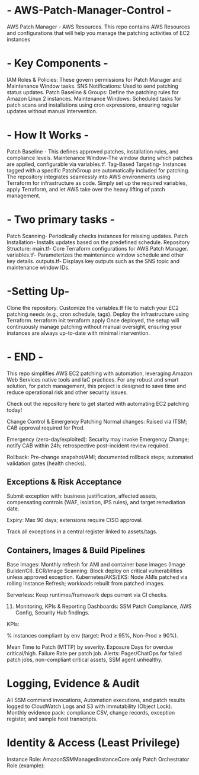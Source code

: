# - AWS-Patch-Manager-Control -
AWS Patch Manager - AWS Resources. This repo contains AWS Resources and configurations that will help you manage the patching activities of EC2 instances


# - Key Components - 
IAM Roles & Policies: These govern permissions for Patch Manager and Maintenance Window tasks.
SNS Notifications: Used to send patching status updates.
Patch Baseline & Groups: Define the patching rules for Amazon Linux 2 instances.
Maintenance Windows: Scheduled tasks for patch scans and installations using cron expressions, ensuring regular updates without manual intervention.

# - How It Works -
Patch Baseline - This defines approved patches, installation rules, and compliance levels.
Maintenance Window-The window during which patches are applied, configurable via variables.tf.
Tag-Based Targeting- Instances tagged with a specific PatchGroup are automatically included for patching.
The repository integrates seamlessly into AWS environments using Terraform for infrastructure as code. 
Simply set up the required variables, apply Terraform, and let AWS take over the heavy lifting of patch management. 

# - Two primary tasks -

Patch Scanning- Periodically checks instances for missing updates.
Patch Installation- Installs updates based on the predefined schedule.
Repository Structure:
main.tf- Core Terraform configurations for AWS Patch Manager.
variables.tf- Parameterizes the maintenance window schedule and other key details.
outputs.tf- Displays key outputs such as the SNS topic and maintenance window IDs.

# -Setting Up-
Clone the repository.
Customize the variables.tf file to match your EC2 patching needs (e.g., cron schedule, tags).
Deploy the infrastructure using Terraform.
terraform init
terraform apply
Once deployed, the setup will continuously manage patching without manual oversight, ensuring your instances are always up-to-date with minimal intervention.

# - END - 
This repo simplifies AWS EC2 patching with automation, leveraging Amazon Web Services native tools and IaC practices. 
For any robust and smart solution, for patch management, this project is designed to save time and reduce operational risk and other security issues. 

Check out the repository here to get started with automating EC2 patching today!

Change Control & Emergency Patching
Normal changes: Raised via ITSM; CAB approval required for Prod.

Emergency (zero-day/exploited): Security may invoke Emergency Change; notify CAB within 24h; retrospective post-incident review required.

Rollback: Pre-change snapshot/AMI; documented rollback steps; automated validation gates (health checks).

## Exceptions & Risk Acceptance
Submit exception with: business justification, affected assets, compensating controls (WAF, isolation, IPS rules), and target remediation date.

Expiry: Max 90 days; extensions require CISO approval.

Track all exceptions in a central register linked to assets/tags.
## Containers, Images & Build Pipelines
Base Images: Monthly refresh for AMI and container base images (Image Builder/CI).
ECR/Image Scanning: Block deploy on critical vulnerabilities unless approved exception.
Kubernetes/AKS/EKS: Node AMIs patched via rolling Instance Refresh; workloads rebuilt from patched images.

Serverless: Keep runtimes/framework deps current via CI checks.

11) Monitoring, KPIs & Reporting
Dashboards: SSM Patch Compliance, AWS Config, Security Hub findings.

KPIs:

% instances compliant by env (target: Prod ≥ 95%, Non-Prod ≥ 90%).

Mean Time to Patch (MTTP) by severity.
Exposure Days for overdue critical/high.
Failure Rate per patch job.
Alerts: Pager/ChatOps for failed patch jobs, non-compliant critical assets, SSM agent unhealthy.

# Logging, Evidence & Audit
All SSM command invocations, Automation executions, and patch results logged to CloudWatch Logs and S3 with immutability (Object Lock).
Monthly evidence pack: compliance CSV, change records, exception register, and sample host transcripts.

# Identity & Access (Least Privilege)
Instance Role: AmazonSSMManagedInstanceCore only
Patch Orchestrator Role (example):
